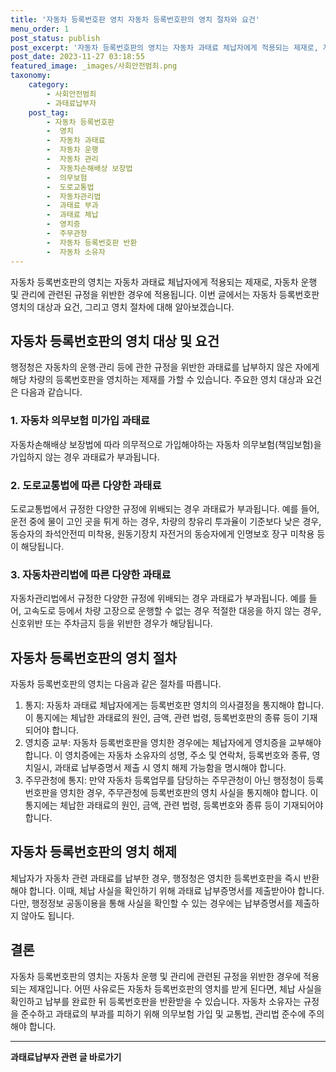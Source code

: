 ```yaml
---
title: '자동차 등록번호판 영치 자동차 등록번호판의 영치 절차와 요건'
menu_order: 1
post_status: publish
post_excerpt: '자동차 등록번호판의 영치는 자동차 과태료 체납자에게 적용되는 제재로, 자동차 운행 및 관리에 관련된 규정을 위반한 경우에 적용됩니다. 이번 글에서는 자동차 등록번호판 영치의 대상과 요건, 그리고 영치 절차에 대해 알아보겠습니다.'
post_date: 2023-11-27 03:18:55
featured_image: _images/사회안전범죄.png
taxonomy:
    category:
        - 사회안전범죄
        - 과태료납부자
    post_tag:
        - 자동차 등록번호판
        -  영치
        -  자동차 과태료
        -  자동차 운행
        -  자동차 관리
        -  자동차손해배상 보장법
        -  의무보험
        -  도로교통법
        -  자동차관리법
        -  과태료 부과
        -  과태료 체납
        -  영치증
        -  주무관청
        -  자동차 등록번호판 반환
        -  자동차 소유자
---
```



자동차 등록번호판의 영치는 자동차 과태료 체납자에게 적용되는 제재로, 자동차 운행 및 관리에 관련된 규정을 위반한 경우에 적용됩니다. 이번 글에서는 자동차 등록번호판 영치의 대상과 요건, 그리고 영치 절차에 대해 알아보겠습니다.

## 자동차 등록번호판의 영치 대상 및 요건

행정청은 자동차의 운행·관리 등에 관한 규정을 위반한 과태료를 납부하지 않은 자에게 해당 차량의 등록번호판을 영치하는 제재를 가할 수 있습니다. 주요한 영치 대상과 요건은 다음과 같습니다.

### 1. 자동차 의무보험 미가입 과태료

자동차손해배상 보장법에 따라 의무적으로 가입해야하는 자동차 의무보험(책임보험)을 가입하지 않는 경우 과태료가 부과됩니다.

### 2. 도로교통법에 따른 다양한 과태료

도로교통법에서 규정한 다양한 규정에 위배되는 경우 과태료가 부과됩니다. 예를 들어, 운전 중에 물이 고인 곳을 튀게 하는 경우, 차량의 창유리 투과율이 기준보다 낮은 경우, 동승자의 좌석안전띠 미착용, 원동기장치 자전거의 동승자에게 인명보호 장구 미착용 등이 해당됩니다.

### 3. 자동차관리법에 따른 다양한 과태료

자동차관리법에서 규정한 다양한 규정에 위배되는 경우 과태료가 부과됩니다. 예를 들어, 고속도로 등에서 차량 고장으로 운행할 수 없는 경우 적절한 대응을 하지 않는 경우, 신호위반 또는 주차금지 등을 위반한 경우가 해당됩니다.

## 자동차 등록번호판의 영치 절차

자동차 등록번호판의 영치는 다음과 같은 절차를 따릅니다.

1. 통지: 자동차 과태료 체납자에게는 등록번호판 영치의 의사결정을 통지해야 합니다. 이 통지에는 체납한 과태료의 원인, 금액, 관련 법령, 등록번호판의 종류 등이 기재되어야 합니다.
2. 영치증 교부: 자동차 등록번호판을 영치한 경우에는 체납자에게 영치증을 교부해야 합니다. 이 영치증에는 자동차 소유자의 성명, 주소 및 연락처, 등록번호와 종류, 영치일시, 과태료 납부증명서 제출 시 영치 해제 가능함을 명시해야 합니다.
3. 주무관청에 통지: 만약 자동차 등록업무를 담당하는 주무관청이 아닌 행정청이 등록번호판을 영치한 경우, 주무관청에 등록번호판의 영치 사실을 통지해야 합니다. 이 통지에는 체납한 과태료의 원인, 금액, 관련 법령, 등록번호와 종류 등이 기재되어야 합니다.

## 자동차 등록번호판의 영치 해제

체납자가 자동차 관련 과태료를 납부한 경우, 행정청은 영치한 등록번호판을 즉시 반환해야 합니다. 이때, 체납 사실을 확인하기 위해 과태료 납부증명서를 제출받아야 합니다. 다만, 행정정보 공동이용을 통해 사실을 확인할 수 있는 경우에는 납부증명서를 제출하지 않아도 됩니다.

## 결론

자동차 등록번호판의 영치는 자동차 운행 및 관리에 관련된 규정을 위반한 경우에 적용되는 제재입니다. 어떤 사유로든 자동차 등록번호판의 영치를 받게 된다면, 체납 사실을 확인하고 납부를 완료한 뒤 등록번호판을 반환받을 수 있습니다. 자동차 소유자는 규정을 준수하고 과태료의 부과를 피하기 위해 의무보험 가입 및 교통법, 관리법 준수에 주의해야 합니다.
<!-- wp:separator -->
<hr class="wp-block-separator has-alpha-channel-opacity"/>
<!-- /wp:separator -->

<!-- wp:group {"backgroundColor":"base","layout":{"type":"constrained"}} -->
<div class="wp-block-group has-base-background-color has-background"><!-- wp:paragraph {"align":"center","fontSize":"medium"} -->
<p class="has-text-align-center has-large-font-size"><strong>과태료납부자 관련 글 바로가기</strong></p>
<!-- /wp:paragraph -->


<!-- wp:latest-posts
{"categories":[{"id":27175,"count":19,"description":"","link":"https://uknowlaw.com/category/%ea%b3%bc%ed%83%9c%eb%a3%8c%eb%82%a9%eb%b6%80%ec%9e%90/","name":"과태료납부자","slug":"과태료납부자","taxonomy":"category","parent":0,"meta":[],"_links":{"self":[{"href":"https://uknowlaw.com/wp-json/wp/v2/categories/27175"}],"collection":[{"href":"https://uknowlaw.com/wp-json/wp/v2/categories"}],"about":[{"href":"https://uknowlaw.com/wp-json/wp/v2/taxonomies/category"}],"wp:post_type":[{"href":"https://uknowlaw.com/wp-json/wp/v2/posts?categories=27175"}],"curies":[{"name":"wp","href":"https://api.w.org/{rel}","templated":true}]}}],"postsToShow":100,"excerptLength":28,"postLayout":"grid","columns":2,"featuredImageAlign":"left","featuredImageSizeSlug":"large","fontSize":"small"} /--></div>
<!-- /wp:group -->